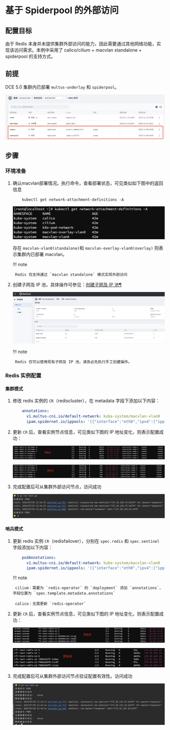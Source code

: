 # 基于 Spiderpool 的外部访问

## 配置目标

由于 Redis 本身并未提供集群外部访问的能力，因此需要通过其他网络功能，实现该访问需求。本例中采用了 calico/cilium + macvlan standalone + spiderpool 的支持方式。


## 前提

DCE 5.0 集群内已部署 `multus-underlay` 和 `spiderpool`。

![sync](../images/spiderpool09.png)

## 步骤

### 环境准备

1. 确认macvlan部署情况。执行命令，查看部署状态，可见类似如下图中的返回信息

    ```shell
        kubectl get network-attachment-definitions -A
    ```

    ![sync](../images/spiderpool01.png)

    存在 `macvlan-vlan0(standalone)`和 `macvlan-overlay-vlan0(overlay)` 则表示集群内已部署 macvlan。

    !!! note

        Redis 仅支持通过 `macvlan standalone` 模式实现外部访问

2. 创建子网及 IP 池，具体操作可参见：[创建子网及 IP 池¶](https://docs.daocloud.io/network/modules/spiderpool/createpool.html)

    ![sync](../images/spiderpool02.png)

    !!! note

        Redis 仅可以使用现有子网及 IP 池，请务必先执行手工创建操作。

### Redis 实例配置

#### 集群模式

1. 修改 redis 实例的 `CR`（rediscluster），在 metadata 字段下添加以下内容：

    ```yaml
        annotations:
          v1.multus-cni.io/default-network: kube-system/macvlan-vlan0
          ipam.spidernet.io/ippools: '[{"interface":"eth0","ipv4":["ippool-redis"]}]'
    ```

2. 更新 `CR` 后，查看实例节点信息，可见类似下图的 IP 地址变化，则表示配置成功：

    ![sync](../images/spiderpool03.png)

    ![sync](../images/spiderpool04.png)


3. 完成配置后可从集群外部访问节点，访问成功

    ![sync](../images/spiderpool05.png)


#### 哨兵模式

1. 更新 redis 实例 `CR`（redisfailover），分别在 `spec.redis` 和 `spec.sentinel` 字段添加以下内容：

    ```yaml
        podAnnotations:
          v1.multus-cni.io/default-network: kube-system/macvlan-vlan0
          ipam.spidernet.io/ippools: '[{"interface":"eth0","ipv4":["ippool-redis"]}]'
    ```

    !!! note

        cilium：需要为 `redis-operator` 的 `deployment` 添加 `annotations`，字段位置为 `spec.template.metadata.annotations`

        calico：无需更新 `redis-operator`

2. 更新 `CR` 后，查看实例节点信息，可见类似下图的 IP 地址变化，则表示配置成功：

    ![sync](../images/spiderpool06.png)

    ![sync](../images/spiderpool07.png)

3. 完成配置后可从集群外部访问节点验证配置有效性。访问成功

    ![sync](../images/spiderpool08.png)


